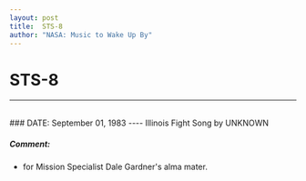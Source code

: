 ```yaml
---
layout: post
title:  STS-8
author: "NASA: Music to Wake Up By"
---
```


# STS-8
----
<br/>
### DATE: September 01, 1983
----
Illinois Fight Song by UNKNOWN

##### Comment:
* for Mission Specialist Dale Gardner's alma mater.
